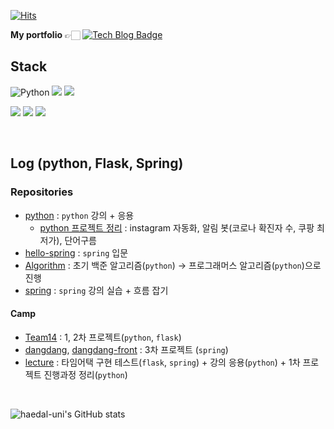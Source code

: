 <!--
**Lluora/Lluora** is a ✨ _special_ ✨ repository because its `README.md` (this file) appears on your GitHub profile.

Here are some ideas to get you started:

- 🔭 I’m currently working on ...
- 🌱 I’m currently learning ...
- 👯 I’m looking to collaborate on ...
- 🤔 I’m looking for help with ...
- 💬 Ask me about ...
- 📫 How to reach me: ...
- 😄 Pronouns: ...
- ⚡ Fun fact: ...
-->
<!--![trophy](https://github-profile-trophy.vercel.app/?username=haedal-uni)-->
[![Hits](https://hits.seeyoufarm.com/api/count/incr/badge.svg?url=https%3A%2F%2Fgithub.com%2Fhaedal-uni&count_bg=%2379C83D&title_bg=%23555555&icon=&icon_color=%23E7E7E7&title=hits&edge_flat=false)](https://hits.seeyoufarm.com) 

**My portfolio** 👉🏻 [![Tech Blog Badge](http://img.shields.io/badge/-Notion-black?style=flat-square&logo=notion&link=https://soyeon-haedal-uni.notion.site/hae-dal-a030c5b4367b4d66a144f7196fb348ec)](https://soyeon-haedal-uni.notion.site/hae-dal-a030c5b4367b4d66a144f7196fb348ec)                    
 
            
## Stack
<!-- <p align="center"> -->
<img alt="Python" src ="https://img.shields.io/badge/Python-3776AB.svg?&style=for-the-badge&logo=Python&logoColor=white"/></a>
<img src="https://img.shields.io/badge/java-007396?style=for-the-badge&logo=java&logoColor=white"></a> 
<img src="https://img.shields.io/badge/spring-6DB33F?style=for-the-badge&logo=spring&logoColor=white"></a> 

<!-- <img src="https://img.shields.io/badge/mongoDB-47A248?style=for-the-badge&logo=MongoDB&logoColor=white"></a> -->
<!-- <img src="https://img.shields.io/badge/MongoDB-47A248?style=flat-square&logo=MongoDB&logoColor=white"/></a>  -->
<!-- <img src="https://img.shields.io/badge/amazonaws-232F3E?style=for-the-badge&logo=amazonaws&logoColor=white"></a>  -->
 
<img src="https://img.shields.io/badge/html5-E34F26?style=for-the-badge&logo=html5&logoColor=white"></a>
<img src="https://img.shields.io/badge/css-1572B6?style=for-the-badge&logo=css3&logoColor=white"></a>
<img src="https://img.shields.io/badge/javascript-F7DF1E?style=for-the-badge&logo=javascript&logoColor=black"></a>

<br>

## Log (python, Flask, Spring)
### Repositories   
- [python](https://github.com/haedal-uni/python) : `python` 강의 + 응용
  - [python 프로젝트 정리](https://github.com/haedal-project/python) : instagram 자동화, 알림 봇(코로나 확진자 수, 쿠팡 최저가), 단어구름
- [hello-spring](https://github.com/haedal-uni/hello-spring) : `spring` 입문 
- [Algorithm](https://github.com/haedal-uni/Algorithm) : 초기 백준 알고리즘(`python`) → 프로그래머스 알고리즘(`python`)으로 진행
- [spring](https://github.com/haedal-uni/spring) : `spring` 강의 실습 + 흐름 잡기

#### Camp
- [Team14](https://github.com/haedal-uni/Team14) : 1, 2차 프로젝트(`python`, `flask`)
- [dangdang](https://github.com/haedal-uni/dangdang), [dangdang-front](https://github.com/haedal-uni/dangdang-front) : 3차 프로젝트 (`spring`)
- [lecture](https://github.com/haedal-uni/lecture) : 타임어택 구현 테스트(`flask`, `spring`) + 강의 응용(`python`) + 1차 프로젝트 진행과정 정리(`python`) 

<br>

![haedal-uni's GitHub stats](https://github-readme-stats.vercel.app/api?username=haedal-uni&count_private=true&show_icons=true&theme=dracula)

          



<!-- <img src="https://img.shields.io/badge/github-181717?style=for-the-badge&logo=github&logoColor=white"> -->

<!-- </p> -->


